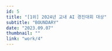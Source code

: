 ```yaml
---
id: 5
title: "[1위] 2024년 교내 AI 경진대회 대상"
subtitle: "BOUNDARY"
date: "2023.09.07"
thumbnail: ""
link: "work/4"
---
```

